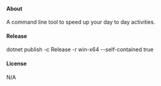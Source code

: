 ﻿#### About

A command line tool to speed up your day to day activities.

#### Release

dotnet publish -c Release -r win-x64 --self-contained true

#### License

N/A
